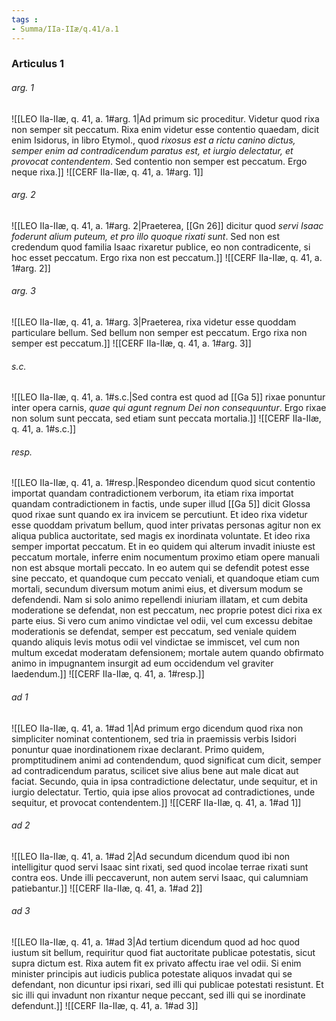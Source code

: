 ```yaml
---
tags : 
- Summa/IIa-IIæ/q.41/a.1
---
```


### Articulus 1

###### arg. 1
![[LEO IIa-IIæ, q. 41, a. 1#arg. 1|Ad primum sic proceditur. Videtur quod rixa non semper sit peccatum. Rixa enim videtur esse contentio quaedam, dicit enim Isidorus, in libro Etymol., quod *rixosus est a rictu canino dictus, semper enim ad contradicendum paratus est, et iurgio delectatur, et provocat contendentem*. Sed contentio non semper est peccatum. Ergo neque rixa.]]
![[CERF IIa-IIæ, q. 41, a. 1#arg. 1]]

###### arg. 2
![[LEO IIa-IIæ, q. 41, a. 1#arg. 2|Praeterea, [[Gn 26]] dicitur quod *servi Isaac foderunt alium puteum, et pro illo quoque rixati sunt*. Sed non est credendum quod familia Isaac rixaretur publice, eo non contradicente, si hoc esset peccatum. Ergo rixa non est peccatum.]]
![[CERF IIa-IIæ, q. 41, a. 1#arg. 2]]

###### arg. 3
![[LEO IIa-IIæ, q. 41, a. 1#arg. 3|Praeterea, rixa videtur esse quoddam particulare bellum. Sed bellum non semper est peccatum. Ergo rixa non semper est peccatum.]]
![[CERF IIa-IIæ, q. 41, a. 1#arg. 3]]

###### s.c.
![[LEO IIa-IIæ, q. 41, a. 1#s.c.|Sed contra est quod ad [[Ga 5]] rixae ponuntur inter opera carnis, *quae qui agunt regnum Dei non consequuntur*. Ergo rixae non solum sunt peccata, sed etiam sunt peccata mortalia.]]
![[CERF IIa-IIæ, q. 41, a. 1#s.c.]]

###### resp.
![[LEO IIa-IIæ, q. 41, a. 1#resp.|Respondeo dicendum quod sicut contentio importat quandam contradictionem verborum, ita etiam rixa importat quandam contradictionem in factis, unde super illud [[Ga 5]] dicit Glossa quod rixae sunt quando ex ira invicem se percutiunt. Et ideo rixa videtur esse quoddam privatum bellum, quod inter privatas personas agitur non ex aliqua publica auctoritate, sed magis ex inordinata voluntate. Et ideo rixa semper importat peccatum. Et in eo quidem qui alterum invadit iniuste est peccatum mortale, inferre enim nocumentum proximo etiam opere manuali non est absque mortali peccato. In eo autem qui se defendit potest esse sine peccato, et quandoque cum peccato veniali, et quandoque etiam cum mortali, secundum diversum motum animi eius, et diversum modum se defendendi. Nam si solo animo repellendi iniuriam illatam, et cum debita moderatione se defendat, non est peccatum, nec proprie potest dici rixa ex parte eius. Si vero cum animo vindictae vel odii, vel cum excessu debitae moderationis se defendat, semper est peccatum, sed veniale quidem quando aliquis levis motus odii vel vindictae se immiscet, vel cum non multum excedat moderatam defensionem; mortale autem quando obfirmato animo in impugnantem insurgit ad eum occidendum vel graviter laedendum.]]
![[CERF IIa-IIæ, q. 41, a. 1#resp.]]

###### ad 1
![[LEO IIa-IIæ, q. 41, a. 1#ad 1|Ad primum ergo dicendum quod rixa non simpliciter nominat contentionem, sed tria in praemissis verbis Isidori ponuntur quae inordinationem rixae declarant. Primo quidem, promptitudinem animi ad contendendum, quod significat cum dicit, semper ad contradicendum paratus, scilicet sive alius bene aut male dicat aut faciat. Secundo, quia in ipsa contradictione delectatur, unde sequitur, et in iurgio delectatur. Tertio, quia ipse alios provocat ad contradictiones, unde sequitur, et provocat contendentem.]]
![[CERF IIa-IIæ, q. 41, a. 1#ad 1]]

###### ad 2
![[LEO IIa-IIæ, q. 41, a. 1#ad 2|Ad secundum dicendum quod ibi non intelligitur quod servi Isaac sint rixati, sed quod incolae terrae rixati sunt contra eos. Unde illi peccaverunt, non autem servi Isaac, qui calumniam patiebantur.]]
![[CERF IIa-IIæ, q. 41, a. 1#ad 2]]

###### ad 3
![[LEO IIa-IIæ, q. 41, a. 1#ad 3|Ad tertium dicendum quod ad hoc quod iustum sit bellum, requiritur quod fiat auctoritate publicae potestatis, sicut supra dictum est. Rixa autem fit ex privato affectu irae vel odii. Si enim minister principis aut iudicis publica potestate aliquos invadat qui se defendant, non dicuntur ipsi rixari, sed illi qui publicae potestati resistunt. Et sic illi qui invadunt non rixantur neque peccant, sed illi qui se inordinate defendunt.]]
![[CERF IIa-IIæ, q. 41, a. 1#ad 3]]

